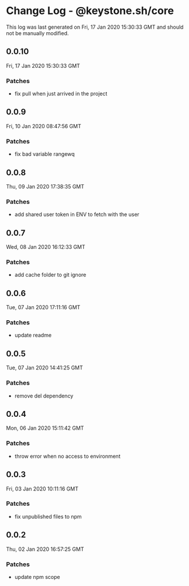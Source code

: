 # Change Log - @keystone.sh/core

This log was last generated on Fri, 17 Jan 2020 15:30:33 GMT and should not be manually modified.

## 0.0.10
Fri, 17 Jan 2020 15:30:33 GMT

### Patches

- fix pull when just arrived in the project

## 0.0.9
Fri, 10 Jan 2020 08:47:56 GMT

### Patches

- fix bad variable rangewq

## 0.0.8
Thu, 09 Jan 2020 17:38:35 GMT

### Patches

- add shared user token in ENV to fetch with the user

## 0.0.7
Wed, 08 Jan 2020 16:12:33 GMT

### Patches

- add cache folder to git ignore

## 0.0.6
Tue, 07 Jan 2020 17:11:16 GMT

### Patches

- update readme

## 0.0.5
Tue, 07 Jan 2020 14:41:25 GMT

### Patches

- remove del dependency

## 0.0.4
Mon, 06 Jan 2020 15:11:42 GMT

### Patches

- throw error when no access to environment

## 0.0.3
Fri, 03 Jan 2020 10:11:16 GMT

### Patches

- fix unpublished files to npm

## 0.0.2
Thu, 02 Jan 2020 16:57:25 GMT

### Patches

- update npm scope

